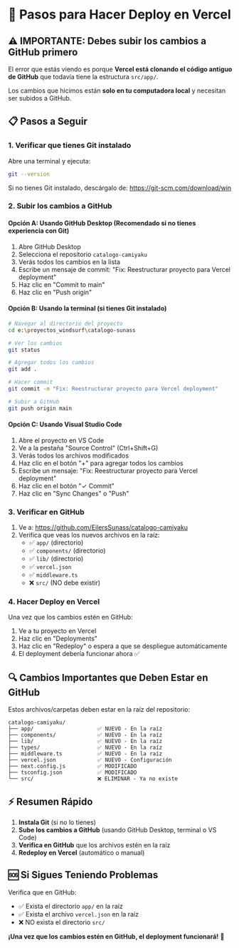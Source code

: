 # 🚀 Pasos para Hacer Deploy en Vercel

## ⚠️ IMPORTANTE: Debes subir los cambios a GitHub primero

El error que estás viendo es porque **Vercel está clonando el código antiguo de GitHub** que todavía tiene la estructura `src/app/`.

Los cambios que hicimos están **solo en tu computadora local** y necesitan ser subidos a GitHub.

## 📋 Pasos a Seguir

### 1. **Verificar que tienes Git instalado**
Abre una terminal y ejecuta:
```bash
git --version
```

Si no tienes Git instalado, descárgalo de: https://git-scm.com/download/win

### 2. **Subir los cambios a GitHub**

#### Opción A: Usando GitHub Desktop (Recomendado si no tienes experiencia con Git)
1. Abre GitHub Desktop
2. Selecciona el repositorio `catalogo-camiyaku`
3. Verás todos los cambios en la lista
4. Escribe un mensaje de commit: "Fix: Reestructurar proyecto para Vercel deployment"
5. Haz clic en "Commit to main"
6. Haz clic en "Push origin"

#### Opción B: Usando la terminal (si tienes Git instalado)
```bash
# Navegar al directorio del proyecto
cd e:\proyectos_windsurf\catalogo-sunass

# Ver los cambios
git status

# Agregar todos los cambios
git add .

# Hacer commit
git commit -m "Fix: Reestructurar proyecto para Vercel deployment"

# Subir a GitHub
git push origin main
```

#### Opción C: Usando Visual Studio Code
1. Abre el proyecto en VS Code
2. Ve a la pestaña "Source Control" (Ctrl+Shift+G)
3. Verás todos los archivos modificados
4. Haz clic en el botón "+" para agregar todos los cambios
5. Escribe un mensaje: "Fix: Reestructurar proyecto para Vercel deployment"
6. Haz clic en el botón "✓ Commit"
7. Haz clic en "Sync Changes" o "Push"

### 3. **Verificar en GitHub**
1. Ve a: https://github.com/EilersSunass/catalogo-camiyaku
2. Verifica que veas los nuevos archivos en la raíz:
   - ✅ `app/` (directorio)
   - ✅ `components/` (directorio)
   - ✅ `lib/` (directorio)
   - ✅ `vercel.json`
   - ✅ `middleware.ts`
   - ❌ `src/` (NO debe existir)

### 4. **Hacer Deploy en Vercel**
Una vez que los cambios estén en GitHub:

1. Ve a tu proyecto en Vercel
2. Haz clic en "Deployments"
3. Haz clic en "Redeploy" o espera a que se despliegue automáticamente
4. El deployment debería funcionar ahora ✅

## 🔍 Cambios Importantes que Deben Estar en GitHub

Estos archivos/carpetas deben estar en la raíz del repositorio:

```
catalogo-camiyaku/
├── app/                    ✅ NUEVO - En la raíz
├── components/             ✅ NUEVO - En la raíz
├── lib/                    ✅ NUEVO - En la raíz
├── types/                  ✅ NUEVO - En la raíz
├── middleware.ts           ✅ NUEVO - En la raíz
├── vercel.json             ✅ NUEVO - Configuración
├── next.config.js          ✅ MODIFICADO
├── tsconfig.json           ✅ MODIFICADO
└── src/                    ❌ ELIMINAR - Ya no existe
```

## ⚡ Resumen Rápido

1. **Instala Git** (si no lo tienes)
2. **Sube los cambios a GitHub** (usando GitHub Desktop, terminal o VS Code)
3. **Verifica en GitHub** que los archivos estén en la raíz
4. **Redeploy en Vercel** (automático o manual)

## 🆘 Si Sigues Teniendo Problemas

Verifica que en GitHub:
- ✅ Exista el directorio `app/` en la raíz
- ✅ Exista el archivo `vercel.json` en la raíz
- ❌ NO exista el directorio `src/`

**¡Una vez que los cambios estén en GitHub, el deployment funcionará!** 🎉
